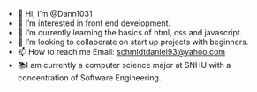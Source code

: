 - 👋 Hi, I’m @Dann1031
- 👀 I’m interested in front end development.
- 🌱 I’m currently learning the basics of html, css and javascript.
- 💞️ I’m looking to collaborate on start up projects with beginners. 
- 📫 How to reach me Email: schmidtdaniel93@yahoo.com
- 📚I am currently a computer science major at SNHU with a concentration of Software Engineering.  

<!---
Dann1031/Dann1031 is a ✨ special ✨ repository because its `README.md` (this file) appears on your GitHub profile.
You can click the Preview link to take a look at your changes.
--->

